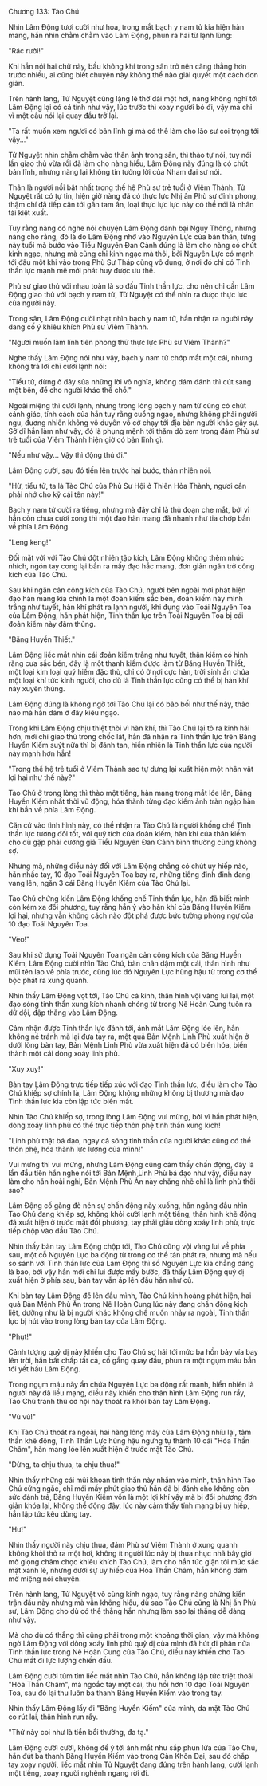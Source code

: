 




Chương 133: Tào Chú


Nhìn Lâm Động tươi cười như hoa, trong mắt bạch y nam tử kia hiện hàn mang, hắn nhìn chằm chằm vào Lâm Động, phun ra hai từ lạnh lùng:

"Rác rưởi!"

Khi hắn nói hai chữ này, bầu không khí trong sân trở nên căng thẳng hơn trước nhiều, ai cũng biết chuyện này không thể nào giải quyết một cách đơn giản.

Trên hành lang, Tử Nguyệt cũng lặng lẽ thở dài một hơi, nàng không nghĩ tới Lâm Động lại có cá tính như vậy, lúc trước thì xoay người bỏ đi, vậy mà chỉ vì một câu nói lại quay đầu trở lại.

"Ta rất muốn xem ngươi có bản lĩnh gì mà có thể làm cho lão sư coi trọng tới vậy..."

Tử Nguyệt nhìn chằm chằm vào thân ảnh trong sân, thì thào tự nói, tuy nói lần giao thủ vừa rồi đã làm cho nàng hiểu, Lâm Động này đúng là có chút bản lĩnh, nhưng nàng lại không tin tưởng lời của Nham đại sư nói.

Thân là người nổi bật nhất trong thế hệ Phù sư trẻ tuổi ở Viêm Thành, Tử Nguyệt rất có tự tin, hiện giờ nàng đã có thực lực Nhị ấn Phù sư đỉnh phong, thậm chí đã tiếp cận tới gần tam ấn, loại thực lực lực này có thể nói là nhân tài kiệt xuất.

Tuy rằng nàng có nghe nói chuyện Lâm Động đánh bại Ngụy Thông, nhưng nàng cho rằng, đó là do Lâm Động nhờ vào Nguyên Lực của bản thân, từng này tuổi mà bước vào Tiểu Nguyên Đan Cảnh đúng là làm cho nàng có chút kinh ngạc, nhưng mà cũng chỉ kinh ngạc mà thôi, bởi Nguyên Lực có mạnh tới đâu một khi vào trong Phù Sư Tháp cũng vô dụng, ở nơi đó chỉ có Tinh thần lực mạnh mẽ mới phát huy được ưu thế.

Phù sư giao thủ với nhau toàn là so đấu Tinh thần lực, cho nên chỉ cần Lâm Động giao thủ với bạch y nam tử, Tử Nguyệt có thể nhìn ra được thực lực của người này.

Trong sân, Lâm Động cười nhạt nhìn bạch y nam tử, hắn nhận ra người này đang cố ý khiêu khích Phù sư Viêm Thành.

"Ngươi muốn làm lính tiên phong thử thực lực Phù sư Viêm Thành?"

Nghe thấy Lâm Động nói như vậy, bạch y nam tử chớp mắt một cái, nhưng không trả lời chỉ cười lạnh nói:

"Tiểu tử, đừng ở đây sủa những lời vô nghĩa, không dám đánh thì cút sang một bên, để cho người khác thế chỗ."

Ngoài miệng thì cười lạnh, nhưng trong lòng bạch y nam tử cũng có chút cảnh giác, tính cách của hắn tuy rằng cuồng ngạo, nhưng không phải người ngu, đương nhiên không vô duyên vô cớ chạy tới địa bàn người khác gây sự. Sở dĩ hắn làm như vậy, đó là phụng mệnh tới thăm dò xem trong đám Phù sư trẻ tuổi của Viêm Thành hiện giờ có bản lĩnh gì.

"Nếu như vậy... Vậy thì động thủ đi."

Lâm Động cười, sau đó tiến lên trước hai bước, thản nhiên nói.

"Hừ, tiểu tử, ta là Tào Chú của Phù Sư Hội ở Thiên Hỏa Thành, ngươi cần phải nhớ cho kỹ cái tên này!"

Bạch y nam tử cười ra tiếng, nhưng mà đây chỉ là thủ đoạn che mắt, bởi vì hắn còn chưa cười xong thì một đạo hàn mang đã nhanh như tia chớp bắn về phía Lâm Động.

"Leng keng!"

Đối mặt với với Tào Chú đột nhiên tập kích, Lâm Động không thèm nhúc nhích, ngón tay cong lại bắn ra mấy đạo hắc mang, đơn giản ngăn trở công kích của Tào Chú.

Sau khi ngăn cản công kích của Tào Chú, người bên ngoài mới phát hiện đạo hàn mang kia chính là một đoản kiếm sắc bén, đoản kiếm này mình trắng như tuyết, hàn khí phát ra lạnh người, khi đụng vào Toái Nguyên Toa của Lâm Động, hắn phát hiện, Tinh thần lực trên Toái Nguyên Toa bị cái đoản kiếm này đâm thủng.

"Băng Huyền Thiết."

Lâm Động liếc mắt nhìn cái đoản kiếm trắng như tuyết, thân kiếm có hình răng cưa sắc bén, đây là một thanh kiếm được làm từ Băng Huyền Thiết, một loại kim loại quý hiếm đặc thù, chỉ có ở nơi cực hàn, trời sinh ẩn chứa một loại khí tức kinh người, cho dù là Tinh thần lực cũng có thể bị hàn khí này xuyên thủng.

Lâm Động đúng là không ngờ tới Tào Chú lại có bảo bối như thế này, thảo nào mà hắn dám ở đây kiêu ngạo.

Trong khi Lâm Động chịu thiệt thòi vì hàn khí, thì Tào Chú lại tỏ ra kinh hãi hơn, mới chỉ giao thủ trong chốc lát, hắn đã nhận ra Tinh thần lực trên Băng Huyền Kiếm suýt nữa thì bị đánh tan, hiển nhiên là Tinh thần lực của người này mạnh hơn hắn!

"Trong thế hệ trẻ tuổi ở Viêm Thành sao tự dưng lại xuất hiện một nhân vật lợi hại như thế này?"

Tào Chú ở trong lòng thì thào một tiếng, hàn mang trong mắt lóe lên, Băng Huyền Kiếm nhất thời vũ động, hóa thành từng đạo kiếm ảnh tràn ngập hàn khí bắn về phía Lâm Động.

Căn cứ vào tình hình này, có thể nhận ra Tào Chú là người khống chế Tinh thần lực tương đối tốt, với quỹ tích của đoản kiếm, hàn khí của thân kiếm cho dù gặp phải cường giả Tiểu Nguyên Đan Cảnh bình thường cũng không sợ.

Nhưng mà, những điều này đối với Lâm Động chẳng có chút uy hiếp nào, hắn nhấc tay, 10 đạo Toái Nguyên Toa bay ra, những tiếng đinh đinh đang vang lên, ngăn 3 cái Băng Huyền Kiếm của Tào Chú lại.

Tào Chú chứng kiến Lâm Động khống chế Tinh thần lực, hắn đã biết mình còn kém xa đối phương, tuy rằng hắn ỷ vào hàn khí của Băng Huyền Kiếm lợi hại, nhưng vẫn không cách nào đột phá được bức tường phòng ngự của 10 đạo Toái Nguyên Toa.

"Vèo!"

Sau khi sử dụng Toái Nguyên Toa ngăn cản công kích của Băng Huyền Kiếm, Lâm Động cười nhìn Tào Chú, bàn chân dậm một cái, thân hình như mũi tên lao về phía trước, cùng lúc đó Nguyên Lực hùng hậu từ trong cơ thể bộc phát ra xung quanh.

Nhìn thấy Lâm Động vọt tới, Tào Chú cả kinh, thân hình vội vàng lui lại, một đạo sóng tinh thần xung kích nhanh chóng từ trong Nê Hoàn Cung tuôn ra dữ dội, đập thẳng vào Lâm Động.

Cảm nhận được Tinh thần lực đánh tới, ánh mắt Lâm Động lóe lên, hắn không né tránh mà lại đưa tay ra, một quả Bản Mệnh Linh Phù xuất hiện ở dưới lòng bàn tay, Bản Mệnh Linh Phù vừa xuất hiện đã có biến hóa, biến thành một cái dòng xoáy linh phù.

"Xuy xuy!"

Bàn tay Lâm Động trực tiếp tiếp xúc với đạo Tinh thần lực, điều làm cho Tào Chú khiếp sợ chính là, Lâm Động không những không bị thương mà đạo Tinh thần lực kia còn lập tức biến mất.

Nhìn Tào Chú khiếp sợ, trong lòng Lâm Động vui mừng, bởi vì hắn phát hiện, dòng xoáy linh phù có thể trực tiếp thôn phệ tinh thần xung kích!

"Linh phù thật bá đạo, ngay cả sóng tinh thần của người khác cũng có thể thôn phệ, hóa thành lực lượng của mình!"

Vui mừng thì vui mừng, nhưng Lâm Động cũng cảm thấy chấn động, đây là lần đầu tiên hắn nghe nói tới Bản Mệnh Linh Phù bá đạo như vậy, điều này làm cho hắn hoài nghi, Bản Mệnh Phù Ấn này chẳng nhẽ chỉ là linh phù thôi sao?

Lâm Động cố gắng đè nén sự chấn động này xuống, hắn ngẩng đầu nhìn Tào Chú đang khiếp sợ, không khỏi cười lạnh một tiếng, thân hình khẽ động đã xuất hiện ở trước mặt đối phương, tay phải giấu dòng xoáy linh phù, trực tiếp chộp vào đầu Tào Chú.

Nhìn thấy bàn tay Lâm Động chộp tới, Tào Chú cũng vội vàng lui về phía sau, một cỗ Nguyên Lực ba động từ trong cơ thể tán phát ra, nhưng mà nếu so sánh với Tinh thần lực của Lâm Động thì số Nguyên Lực kia chẳng đáng là bao, bởi vậy hắn mới chỉ lui được mấy bước, đã thấy Lâm Động quỷ dị xuất hiện ở phía sau, bàn tay vẫn áp lên đầu hắn như cũ.

Khi bàn tay Lâm Động để lên đầu mình, Tào Chú kinh hoàng phát hiện, hai quả Bản Mệnh Phù Ấn trong Nê Hoàn Cung lúc này đang chấn động kịch liệt, dường như là bị người khác khống chế muốn nhảy ra ngoài, Tinh thần lực bị hút vào trong lòng bàn tay của Lâm Động.

"Phụt!"

Cảnh tượng quỷ dị này khiến cho Tào Chú sợ hãi tới mức ba hồn bảy vía bay lên trời, hắn bất chấp tất cả, cố gắng quay đầu, phun ra một ngụm máu bắn tới yết hầu Lâm Động.

Trong ngụm máu này ẩn chứa Nguyên Lực ba động rất mạnh, hiển nhiên là người này đã liều mạng, điều này khiến cho thân hình Lâm Động run rẩy, Tào Chú tranh thủ cơ hội này thoát ra khỏi bàn tay Lâm Động.

"Vù vù!"

Khi Tào Chú thoát ra ngoài, hai hàng lông mày của Lâm Động nhíu lại, tâm thần khẽ động, Tinh Thần Lực hùng hậu ngưng tụ thành 10 cái "Hóa Thần Châm", hàn mang lóe lên xuất hiện ở trước mặt Tào Chú.

"Dừng, ta chịu thua, ta chịu thua!"

Nhìn thấy những cái mũi khoan tinh thần này nhắm vào mình, thân hình Tào Chú cứng ngắc, chỉ mới mấy phút giao thủ hắn đã bị đánh cho không còn sức đánh trả, Băng Huyền Kiếm vốn là một lợi khí vậy mà bị đối phương đơn giản khóa lại, không thể động đậy, lúc này cảm thấy tính mạng bị uy hiếp, hắn lập tức kêu dừng tay.

"Hư!"

Nhìn thấy người này chịu thua, đám Phù sư Viêm Thành ở xung quanh không khỏi thở ra một hơi, không ít người lúc nãy bị thua nhục nhã bây giờ mở giọng châm chọc khiêu khích Tào Chú, làm cho hắn tức giận tới mức sắc mặt xanh lè, nhưng dưới sự uy hiếp của Hóa Thần Châm, hắn không dám mở miệng nói chuyện.

Trên hành lang, Tử Nguyệt vô cùng kinh ngạc, tuy rằng nàng chứng kiến trận đấu này nhưng mà vẫn không hiểu, dù sao Tào Chú cũng là Nhị ấn Phù sư, Lâm Động cho dù có thể thắng hắn nhưng làm sao lại thắng dễ dàng như vậy.

Mà cho dù có thắng thì cũng phải trong một khoảng thời gian, vậy mà không ngờ Lâm Động với dòng xoáy linh phù quỷ dị của mình đã hút đi phân nửa Tinh thần lực trong Nê Hoàn Cung của Tào Chú, điều này khiến cho Tào Chú mất đi lực lượng chiến đấu.

Lâm Động cười tủm tỉm liếc mắt nhìn Tào Chú, hắn không lập tức triệt thoái "Hóa Thần Châm", mà ngoắc tay một cái, thu hồi hơn 10 đạo Toái Nguyên Toa, sau đó lại thu luôn ba thanh Băng Huyền Kiếm vào trong tay.

Nhìn thấy Lâm Động lấy đi "Băng Huyền Kiếm" của mình, da mặt Tào Chú co rút lại, thân hình run rẩy.

"Thứ này coi như là tiền bồi thường, đa tạ."

Lâm Động cười cười, không để ý tới ánh mắt như sắp phun lửa của Tào Chú, hắn đút ba thanh Băng Huyền Kiếm vào trong Càn Khôn Đại, sau đó chắp tay xoay người, liếc mắt nhìn Tử Nguyệt đang đứng trên hành lang, cười lạnh một tiếng, xoay người nghênh ngang rời đi.




